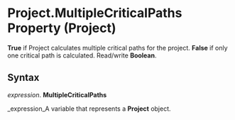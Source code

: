 
# Project.MultipleCriticalPaths Property (Project)

 **True** if Project calculates multiple critical paths for the project. **False** if only one critical path is calculated. Read/write **Boolean**.


## Syntax

 _expression_. **MultipleCriticalPaths**

 _expression_A variable that represents a  **Project** object.

